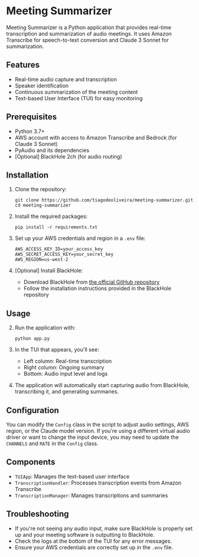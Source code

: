 # Meeting Summarizer

Meeting Summarizer is a Python application that provides real-time transcription and summarization of audio meetings. It uses Amazon Transcribe for speech-to-text conversion and Claude 3 Sonnet for summarization.

## Features

- Real-time audio capture and transcription
- Speaker identification
- Continuous summarization of the meeting content
- Text-based User Interface (TUI) for easy monitoring

## Prerequisites

- Python 3.7+
- AWS account with access to Amazon Transcribe and Bedrock (for Claude 3 Sonnet)
- PyAudio and its dependencies
- [Optional] BlackHole 2ch (for audio routing)

## Installation

1. Clone the repository:
   ```
   git clone https://github.com/tiagodeoliveira/meeting-summarizer.git
   cd meeting-summarizer
   ```

2. Install the required packages:
   ```
   pip install -r requirements.txt
   ```

3. Set up your AWS credentials and region in a `.env` file:
   ```
   AWS_ACCESS_KEY_ID=your_access_key
   AWS_SECRET_ACCESS_KEY=your_secret_key
   AWS_REGION=us-west-2
   ```

4. [Optional] Install BlackHole:
   - Download BlackHole from [the official GitHub repository](https://github.com/ExistentialAudio/BlackHole)
   - Follow the installation instructions provided in the BlackHole repository

## Usage

2. Run the application with:
   ```
   python app.py
   ```

3. In the TUI that appears, you'll see:
   - Left column: Real-time transcription
   - Right column: Ongoing summary
   - Bottom: Audio input level and logs

4. The application will automatically start capturing audio from BlackHole, transcribing it, and generating summaries.

## Configuration

You can modify the `Config` class in the script to adjust audio settings, AWS region, or the Claude model version. If you're using a different virtual audio driver or want to change the input device, you may need to update the `CHANNELS` and `RATE` in the `Config` class.

## Components

- `TUIApp`: Manages the text-based user interface
- `TranscriptionHandler`: Processes transcription events from Amazon Transcribe
- `TranscriptionManager`: Manages transcriptions and summaries

## Troubleshooting

- If you're not seeing any audio input, make sure BlackHole is properly set up and your meeting software is outputting to BlackHole.
- Check the logs at the bottom of the TUI for any error messages.
- Ensure your AWS credentials are correctly set up in the `.env` file.
